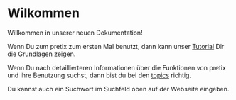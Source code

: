 # Wilkommen

Willkommen in unserer neuen Dokumentation! 

Wenn Du zum pretix zum ersten Mal benutzt, dann kann unser [Tutorial](tutorial/getting-started/index.md) Dir die Grundlagen zeigen. 

Wenn Du nach detaillierteren Informationen über die Funktionen von pretix und ihre Benutzung suchst, dann bist du bei den [topics](topics/index.md) richtig. 

Du kannst auch ein Suchwort im Suchfeld oben auf der Webseite eingeben. 